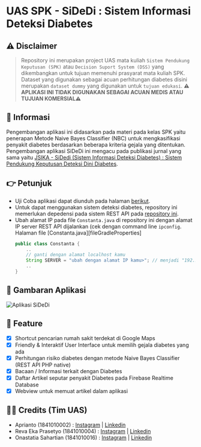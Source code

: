 # UAS SPK - SiDeDi : Sistem Informasi Deteksi Diabetes

## ⚠️ Disclaimer
> Repository ini merupakan project UAS mata kuliah `Sistem Pendukung Keputusan (SPK)` atau `Decision Suport System (DSS)` yang dikembangkan untuk tujuan memenuhi prasyarat mata kuliah SPK. Dataset yang digunakan sebagai acuan perhitungan diabetes disini merupakan `dataset dummy` yang digunakan untuk `tujuan edukasi`.  **⚠️ APLIKASI INI TIDAK DIGUNAKAN SEBAGAI ACUAN MEDIS ATAU TUJUAN KOMERSIAL⚠️** 

## 💬 Informasi
Pengembangan aplikasi ini didasarkan pada materi pada kelas SPK yaitu penerapan Metode Naive Bayes Classifier (NBC) untuk mengkasifikasi penyakit diabetes berdasarkan beberapa kriteria gejala yang ditentukan. Pengembangan aplikasi SiDeDi ini mengacu pada publikasi jurnal yang sama yaitu [JSIKA - SiDedi (Sistem Informasi Deteksi Diabetes) : Sistem Pendukung Keputusan Deteksi Dini Diabetes](jurnalJSIKA).

## 👉 Petunjuk
- Uji Coba aplikasi dapat diunduh pada halaman [berikut][appURL].
- Untuk dapat menggunakan sistem deteksi diabetes, repository ini memerlukan depedensi pada sistem REST API pada [repository ini]().
- Ubah alamat IP pada file `Constanta.java` di repository ini dengan alamat IP server REST API dijalankan (cek dengan command line `ipconfig`. Halaman file [Constanta.java][fileGradleProperties] 
    ```java
   public class Constanta {
        ..
        // ganti dengan alamat localhost kamu
        String SERVER = "ubah dengan alamat IP kamu>"; // menjadi "192.xxx.xxx.xxx"
        ..
    }
    ```

## 📱 Gambaran Aplikasi
<div>
  <img src="https://www.dropbox.com/s/sq31nmtepcsyh13/banner_mobile.png?raw=1" alt="Aplikasi SiDeDi"/>
</div>

## 🚧 Feature
- [x] Shortcut pencarian rumah sakit terdekat di Google Maps
- [x] Friendly & Interaktif User Interface untuk memilih gejala diabetes yang ada
- [x] Perhitungan risiko diabetes dengan metode Naive Bayes Classifier (REST API PHP native)
- [x] Bacaan / Informasi terkait dengan Diabetes
- [x] Daftar Artikel seputar penyakit Diabetes pada Firebase Realtime Database
- [x] Webview untuk memuat artikel dalam aplikasi

## 🤝🏻 Credits (Tim UAS)
- Aprianto (1841010002) : [Instagram](https://www.instagram.com/apriantoa917) | [Linkedin](https://www.linkedin.com/in/apriantoa917/)
- Reva Eka Prasetyo (1841010004) : [Instagram](https://www.instagram.com/revaekap/) | [Linkedin](https://www.linkedin.com/in/revaekap/)
- Onastatia Sahartian (1841010016) : [Instagram](https://www.instagram.com/onastatia_/) | [Linkedin](https://www.linkedin.com/in/onastatia-sahartian-0229081ba/)

[ref1]: <https://towardsdatascience.com/naive-bayes-classifier-81d512f50a7c>
[jurnalJSIKA]: <https://www.dropbox.com/s/d12t67ayl5jv14e/Jurnal%20SiDeDi.pdf?dl=0>
[appURL]: <>
[repoWeb]: <>
